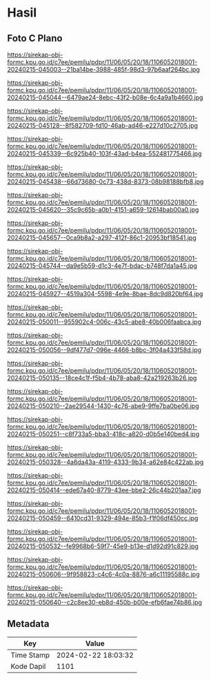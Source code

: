 # Hasil

## Foto C Plano

https://sirekap-obj-formc.kpu.go.id/c7ee/pemilu/pdpr/11/06/05/20/18/1106052018001-20240215-045003--21ba14be-3988-485f-98d3-97b6aaf264bc.jpg

https://sirekap-obj-formc.kpu.go.id/c7ee/pemilu/pdpr/11/06/05/20/18/1106052018001-20240215-045044--6479ae24-8ebc-43f2-b08e-6c4a9a1b4660.jpg

https://sirekap-obj-formc.kpu.go.id/c7ee/pemilu/pdpr/11/06/05/20/18/1106052018001-20240215-045128--8f582709-fd10-46ab-ad46-e227d10c2705.jpg

https://sirekap-obj-formc.kpu.go.id/c7ee/pemilu/pdpr/11/06/05/20/18/1106052018001-20240215-045339--6c925b40-103f-43ad-b4ea-552481775466.jpg

https://sirekap-obj-formc.kpu.go.id/c7ee/pemilu/pdpr/11/06/05/20/18/1106052018001-20240215-045438--66d73680-0c73-438d-8373-08b98188bfb8.jpg

https://sirekap-obj-formc.kpu.go.id/c7ee/pemilu/pdpr/11/06/05/20/18/1106052018001-20240215-045620--35c9c65b-a0b1-4151-a659-12614bab00a0.jpg

https://sirekap-obj-formc.kpu.go.id/c7ee/pemilu/pdpr/11/06/05/20/18/1106052018001-20240215-045657--0ca9b8a2-a297-412f-86c1-20953bf18541.jpg

https://sirekap-obj-formc.kpu.go.id/c7ee/pemilu/pdpr/11/06/05/20/18/1106052018001-20240215-045744--da9e5b59-d1c3-4e7f-bdac-b748f7da1a45.jpg

https://sirekap-obj-formc.kpu.go.id/c7ee/pemilu/pdpr/11/06/05/20/18/1106052018001-20240215-045927--4519a304-5598-4e9e-8bae-8dc9d820bf64.jpg

https://sirekap-obj-formc.kpu.go.id/c7ee/pemilu/pdpr/11/06/05/20/18/1106052018001-20240215-050011--955902c4-006c-43c5-abe8-40b006faabca.jpg

https://sirekap-obj-formc.kpu.go.id/c7ee/pemilu/pdpr/11/06/05/20/18/1106052018001-20240215-050056--9df477d7-096e-4466-b8bc-3f04a433f58d.jpg

https://sirekap-obj-formc.kpu.go.id/c7ee/pemilu/pdpr/11/06/05/20/18/1106052018001-20240215-050135--18ce4c1f-f5b4-4b78-aba8-42a219263b26.jpg

https://sirekap-obj-formc.kpu.go.id/c7ee/pemilu/pdpr/11/06/05/20/18/1106052018001-20240215-050210--2ae29544-1430-4c76-abe9-9ffe7ba0be06.jpg

https://sirekap-obj-formc.kpu.go.id/c7ee/pemilu/pdpr/11/06/05/20/18/1106052018001-20240215-050251--c8f733a5-bba3-418c-a820-d0b5e140bed4.jpg

https://sirekap-obj-formc.kpu.go.id/c7ee/pemilu/pdpr/11/06/05/20/18/1106052018001-20240215-050328--4a6da43a-4119-4333-9b34-a62e84c422ab.jpg

https://sirekap-obj-formc.kpu.go.id/c7ee/pemilu/pdpr/11/06/05/20/18/1106052018001-20240215-050414--ede67a40-8779-43ee-bbe2-26c44b201aa7.jpg

https://sirekap-obj-formc.kpu.go.id/c7ee/pemilu/pdpr/11/06/05/20/18/1106052018001-20240215-050459--6410cd31-9329-494e-85b3-f1f06df450cc.jpg

https://sirekap-obj-formc.kpu.go.id/c7ee/pemilu/pdpr/11/06/05/20/18/1106052018001-20240215-050532--fe9968b6-59f7-45e9-b13e-d1d92d91c829.jpg

https://sirekap-obj-formc.kpu.go.id/c7ee/pemilu/pdpr/11/06/05/20/18/1106052018001-20240215-050606--9f958823-c4c6-4c0a-8876-a6c11195588c.jpg

https://sirekap-obj-formc.kpu.go.id/c7ee/pemilu/pdpr/11/06/05/20/18/1106052018001-20240215-050640--c2c8ee30-eb8d-450b-b00e-efb6fae74b86.jpg


## Metadata

| Key        | Value               |
| ---------- | ------------------- |
| Time Stamp | 2024-02-22 18:03:32 |
| Kode Dapil | 1101                |



